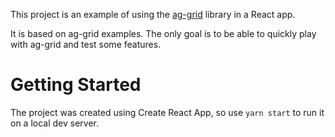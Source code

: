 This project is an example of using the [ag-grid](https://www.ag-grid.com) library in a React app.

It is based on ag-grid examples. The only goal is to be able to quickly play with ag-grid and test some features.

# Getting Started
The project was created using Create React App, so use `yarn start` to run it on a local dev server.
